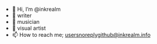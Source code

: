 - 👋 Hi, I’m @inkrealm
- 👀 writer
- 🌱 musician
- 💞️ visual artist
- 📫 How to reach me;
usersnoreplygithub@inkrealm.info
<!---
inkrealm/inkrealm is a ✨ special ✨ repository because its `README.md` (this file) appears on your GitHub profile.
You can click the Preview link to take a look at your changes.
--->
